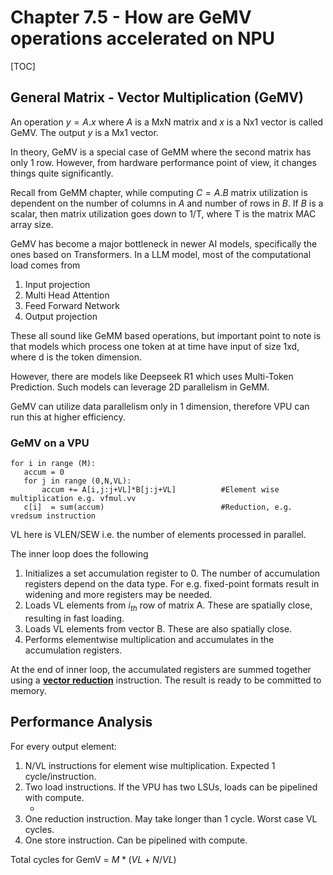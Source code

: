 # Chapter 7.5 - **How are GeMV operations accelerated on NPU**

[TOC]



## **General Matrix - Vector Multiplication (GeMV)**

An operation $y = A.x$ where $A$ is a MxN matrix and $x$ is a Nx1 vector is called GeMV.  The output $y$ is a Mx1 vector.

In theory, GeMV is a special case of GeMM where the second matrix has only 1 row. However, from hardware performance point of view, it changes things quite significantly. 



Recall from GeMM chapter, while computing $C=A.B$ matrix utilization  is dependent on the number of columns in  $A$ and number of rows in $B$. If $B$ is a scalar, then matrix utilization goes down to 1/T, where T is the matrix MAC array size.



GeMV has become a major bottleneck in newer AI models, specifically the ones based on Transformers. In a LLM model, most of the computational load comes from

1. Input projection
2. Multi Head Attention
3. Feed Forward Network
4. Output projection

These all sound like GeMM based operations, but important point to note is that models which process one token at at time have input of size 1xd, where d is the token dimension. 



However, there are models like Deepseek R1 which uses Multi-Token Prediction. Such models can leverage 2D parallelism in GeMM. 



GeMV can utilize data parallelism only in 1 dimension, therefore VPU can run this at higher efficiency.



### **GeMV on a VPU**



```
for i in range (M):
   accum = 0
   for j in range (0,N,VL):
       accum += A[i,j:j+VL]*B[j:j+VL]          #Element wise multiplication e.g. vfmul.vv
   c[i]  = sum(accum)                          #Reduction, e.g. vredsum instruction
```



VL here is VLEN/SEW i.e. the number of elements processed in parallel. 



The inner loop does the following

1. Initializes a set accumulation register to 0. The number of accumulation registers depend on the data type. For e.g. fixed-point formats result in widening and more registers may be needed.
2. Loads VL elements from $i_{th}$ row of matrix A. These are spatially close, resulting in fast loading.
3. Loads VL elements from vector B. These are also spatially close.
4. Performs elementwise multiplication and accumulates in the accumulation registers.   

 At the end of inner loop, the accumulated registers are summed together using a **<u> vector reduction</u>** instruction. The result is ready to be committed to memory. 



## **Performance Analysis**

For every output element:

1. N/VL instructions for element wise multiplication. Expected 1 cycle/instruction.
2. Two load instructions. If the VPU has two LSUs, loads can be pipelined with compute.
   - <!--If VPU has only 1 LSU, there will be a performance impact. Some of it can be minimized by using more vector registers and increasing data reuse.-->  
3. One reduction instruction. May take longer than 1 cycle. Worst case VL cycles.
4. One store instruction. Can be pipelined with compute.



Total cycles for GemV = $M*(VL + N/VL)$

